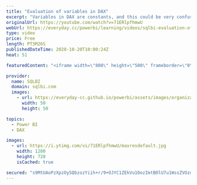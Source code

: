 ```yaml
---
title: "Evaluation of variables in DAX"
excerpt: "Variables in DAX are constants, and this could be very confusing! Watch this video to understand how the evaluation of variables works in DAX. How to learn DAX: https://www.sqlbi.com/guides/dax/ The definitive guide to DAX: https://www.sqlbi.com/books/the-definitive-guide-to-dax-2nd-edition/"
originalUrl: https://youtube.com/watch?v=71ERlpfhmwU
webUrl: https://everyday.cc/powerbi/learning/videos/sqlbi-evaluation-of-variables-in-dax/
type: video
price: Free
length: PT3M26S
publishedDateTime: 2020-10-20T10:00:24Z
heat: 51

featuredContent: "<iframe width=\"800\" height=\"500\" frameborder=\"0\" src=\"https://www.youtube.com/embed/71ERlpfhmwU\" allow=\"accelerometer; autoplay; encrypted-media; gyroscope; picture-in-picture\" allowfullscreen></iframe>"

provider:
  name: SQLBI
  domain: sqlbi.com
  images:
    - url: https://everyday-cc.github.io/powerbi/assets/images/organizations/sqlbi.com-50x50.jpg
      width: 50
      height: 50

topics:
  - Power BI
  - DAX

images:
  - url: https://i.ytimg.com/vi/71ERlpfhmwU/maxresdefault.jpg
    width: 1280
    height: 720
    isCached: true

secured: "s9MtUAoPzXpzOySQbzozYiih+r/9+OJYC1ZEkVu1OozImtBOlU7u1WssZVOzmfxFaV21A5iBtHUPZsQLO8eCQokXMrlKBOs5MHlbdARAuYiGNiCT99bWKj5boYcLkjqjwUhHrBOzEe59nicmAVyT3L5loini7/QKr3N9xwJKbV6R3jC5xG/R2DaRAlGA8bBSi9+0b6EKtChEJI7ojhIhOmk0OTRBiHYgRXDlm3MRw+UQHYukPWzd3C6CPT5TxZAUWgvAomIoXYM8JtTwP5m637iTIowFSJkSS0plsUgWSkrREuuy/qm3G9obE+BZMV+Coh6N0CFZF0uawE/7yaUnxrBrpENVEaFHCUzgYdqF4Id6zGJh5Ys3/1vw1ywGthzTwE6SJP+4bPw8tNr7edgNCdQWD6l9YSPcqKfrZXaruUQ=;5572B9RLuEVEdrSjzJldhg=="
---
```


